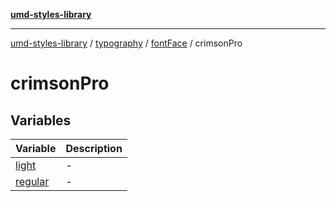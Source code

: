 [**umd-styles-library**](../../../../../README.md)

***

[umd-styles-library](../../../../../modules.md) / [typography](../../../../README.md) / [fontFace](../../README.md) / crimsonPro

# crimsonPro

## Variables

| Variable | Description |
| ------ | ------ |
| [light](variables/light.md) | - |
| [regular](variables/regular.md) | - |
